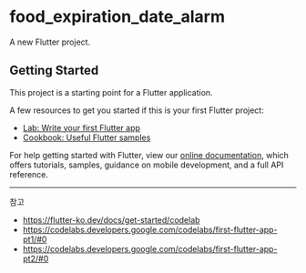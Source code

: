 # food_expiration_date_alarm

A new Flutter project.

## Getting Started

This project is a starting point for a Flutter application.

A few resources to get you started if this is your first Flutter project:

- [Lab: Write your first Flutter app](https://flutter.dev/docs/get-started/codelab)
- [Cookbook: Useful Flutter samples](https://flutter.dev/docs/cookbook)

For help getting started with Flutter, view our
[online documentation](https://flutter.dev/docs), which offers tutorials,
samples, guidance on mobile development, and a full API reference.

* * *

참고 
- https://flutter-ko.dev/docs/get-started/codelab
- https://codelabs.developers.google.com/codelabs/first-flutter-app-pt1/#0
- https://codelabs.developers.google.com/codelabs/first-flutter-app-pt2/#0